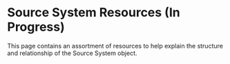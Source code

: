 # Source System Resources (In Progress)
This page contains an assortment of resources to help explain the structure and relationship of the Source System object.
